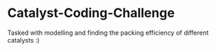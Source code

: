 # Catalyst-Coding-Challenge
Tasked with modelling and finding the packing efficiency of different catalysts :)
